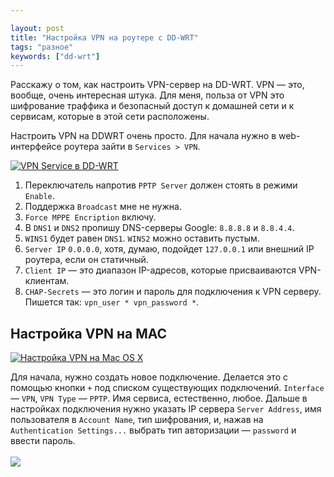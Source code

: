 ```yaml
---

layout: post
title: "Настройка VPN на роутере с DD-WRT"
tags: "разное"
keywords: ["dd-wrt"]
---
```



Расскажу о том, как настроить VPN-сервер на DD-WRT. VPN — это, вообще, очень
интересная штука. Для меня, польза от VPN это  шифрование траффика и безопасный
доступ к домашней сети и к сервисам, которые в этой сети расположены.

Настроить VPN на DDWRT очень просто. Для начала нужно в web-интерфейсе роутера
зайти в `Services > VPN`.

<a href="http://31808.selcdn.ru/it-prm/pics/vpn-ddwrt.png" rel="nofollow"><img src="http://31808.selcdn.ru/it-prm/pics/vpn-ddwrt.png" alt="VPN Service в DD-WRT" title="Настройка VPN на роутере с DD-WRT"></a>

1. Переключатель напротив `PPTP Server` должен стоять в режими `Enable`.
2. Поддержка `Broadcast` мне не нужна.
3. `Force MPPE Encription` включу.
4. В `DNS1` и `DNS2` пропишу DNS-серверы Google: `8.8.8.8` и `8.8.4.4`.
5. `WINS1` будет равен `DNS1`. `WINS2` можно оставить пустым.
6. `Server IP` `0.0.0.0`, хотя, думаю, подойдет `127.0.0.1` или внешний IP роутера, если он статичный.
7. `Client IP` — это диапазон IP-адресов, которые присваиваются VPN-клиентам.
8. `CHAP-Secrets` — это логин и пароль для подключения к VPN серверу. 
   Пишется так: `vpn_user * vpn_password *`.
  

## Настройка VPN на MAC

<a href="http://31808.selcdn.ru/it-prm/pics/mac-vpn.png" rel="nofollow"><img src="http://31808.selcdn.ru/it-prm/pics/mac-vpn.png" alt="Настройка VPN на Mac OS X" title="Настройка VPN на MAC OS X"></a>

Для начала, нужно создать новое подключение. Делается это с помощью кнопки `+` под списком существующих подключений. `Interface` — `VPN`, `VPN Type` — `PPTP`. Имя сервиса, естественно, любое. Дальше в настройках подключения нужно указать IP сервера `Server Address`, имя пользователя в `Account Name`, тип шифрования, и, нажав на `Authentication Settings...` выбрать тип авторизации — `password` и ввести пароль.
<br><br>
<img src="http://31808.selcdn.ru/it-prm/pics/vpn-connection.png" class="img-center" />